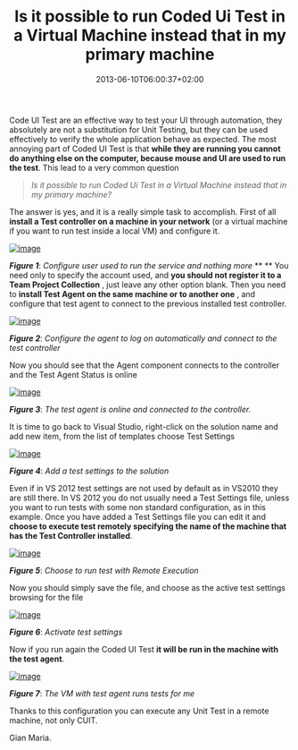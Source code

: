 ﻿---
title: "Is it possible to run Coded Ui Test in a Virtual Machine instead that in my primary machine"
description: ""
date: 2013-06-10T06:00:37+02:00
draft: false
tags: ["Test", "Visual Studio"]
categories: ["Programming"]
---
Code UI Test are an effective way to test your UI through automation, they absolutely are not a substitution for Unit Testing, but they can be used effectively to verify the whole application behave as expected. The most annoying part of Coded UI Test is that  **while they are running you cannot do anything else on the computer, because mouse and UI are used to run the test**. This lead to a very common question

> <font><em>Is it possible to run Coded Ui Test in a Virtual Machine instead that in my primary machine?</em></font>

The answer is yes, and it is a really simple task to accomplish. First of all  **install a Test controller on a machine in your network** (or a virtual machine if you want to run test inside a local VM) and configure it.

[![image](https://www.codewrecks.com/blog/wp-content/uploads/2013/06/image_thumb.png "image")](https://www.codewrecks.com/blog/wp-content/uploads/2013/06/image.png)

 ***Figure 1***: *Configure user used to run the service and nothing more* ** ** You need only to specify the account used, and  **you should not register it to a Team Project Collection** , just leave any other option blank. Then you need to  **install Test Agent on the same machine or to another one** , and configure that test agent to connect to the previous installed test controller.

[![image](https://www.codewrecks.com/blog/wp-content/uploads/2013/06/image_thumb1.png "image")](https://www.codewrecks.com/blog/wp-content/uploads/2013/06/image1.png)

 ***Figure 2***: *Configure the agent to log on automatically and connect to the test controller*

Now you should see that the Agent component connects to the controller and the Test Agent Status is online

[![image](https://www.codewrecks.com/blog/wp-content/uploads/2013/06/image_thumb3.png "image")](https://www.codewrecks.com/blog/wp-content/uploads/2013/06/image2.png)

 ***Figure 3***: *The test agent is online and connected to the controller.*

It is time to go back to Visual Studio, right-click on the solution name and add new item, from the list of templates choose Test Settings

[![image](https://www.codewrecks.com/blog/wp-content/uploads/2013/06/image_thumb4.png "image")](https://www.codewrecks.com/blog/wp-content/uploads/2013/06/image3.png)

 ***Figure 4***: *Add a test settings to the solution*

Even if in VS 2012 test settings are not used by default as in VS2010 they are still there. In VS 2012 you do not usually need a Test Settings file, unless you want to run tests with some non standard configuration, as in this example. Once you have added a Test Settings file you can edit it and  **choose to execute test remotely specifying the name of the machine that has the Test Controller installed**.

[![image](https://www.codewrecks.com/blog/wp-content/uploads/2013/06/image_thumb6.png "image")](https://www.codewrecks.com/blog/wp-content/uploads/2013/06/image4.png)

 ***Figure 5***: *Choose to run test with Remote Execution*

Now you should simply save the file, and choose as the active test settings browsing for the file

[![image](https://www.codewrecks.com/blog/wp-content/uploads/2013/06/image_thumb7.png "image")](https://www.codewrecks.com/blog/wp-content/uploads/2013/06/image5.png)

 ***Figure 6***: *Activate test settings*

Now if you run again the Coded UI Test **it will be run in the machine with the test agent**.

[![image](https://www.codewrecks.com/blog/wp-content/uploads/2013/06/image_thumb9.png "image")](https://www.codewrecks.com/blog/wp-content/uploads/2013/06/image6.png)

 ***Figure 7***: *The VM with test agent runs tests for me*

Thanks to this configuration you can execute any Unit Test in a remote machine, not only CUIT.

Gian Maria.
